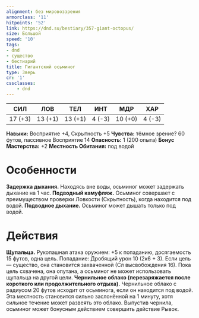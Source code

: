 ```yaml
---
alignment: без мировоззрения
armorclass: '11'
hitpoints: '52'
link: https://dnd.su/bestiary/357-giant-octopus/
size: Большой
speed: '10'
tags:
- dnd
- существо
- бестиарий
title: Гигантский осьминог
type: Зверь
cr: '1'
cssclasses:
    - dnd
---
```



| СИЛ | ЛОВ | ТЕЛ | ИНТ | МДР | ХАР |
|---|---|---|---|---|---|
| 17 (+3) | 13 (+1) | 13 (+1) | 4 (-3) | 10 (+0) | 4 (-3) |
**Навыки:** Восприятие +4, Скрытность +5
**Чувства:** тёмное зрение? 60 футов, пассивное Восприятие 14
**Опасность:** 1 (200 опыта)
**Бонус Мастерства:** +2
**Местность Обитания:** под водой


# Особенности
**Задержка дыхания.** Находясь вне воды, осьминог может задержать дыхание на 1 час.
**Подводный камуфляж.** Осьминог совершает с преимуществом проверки Ловкости (Скрытность), когда находится под водой.
**Подводное дыхание.** Осьминог может дышать только под водой.


# Действия
**Щупальца.** Рукопашная атака оружием: +5 к попаданию, досягаемость 15 футов, одна цель. Попадание: Дробящий урон 10 (2к6 + 3). Если цель — существо, она становится захваченной (Сл высвобождения 16). Пока цель схвачена, она опутана, а осьминог не может использовать щупальца на другой цели.
**Чернильное облако (перезаряжается после короткого или продолжительного отдыха).** Чернильное облако с радиусом 20 футов исходит от осьминога, если он находится под водой. Эта местность становится сильно заслонённой на 1 минуту, хотя сильное течение может развеять это облако. Выпустив чернила, осьминог может бонусным действием совершить действие Рывок.